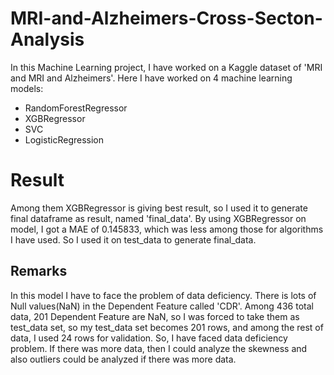 # MRI-and-Alzheimers-Cross-Secton-Analysis
In this Machine Learning project, I have worked on a Kaggle dataset of 'MRI and MRI and Alzheimers'.
Here I have worked on 4 machine learning models:
- RandomForestRegressor
- XGBRegressor
- SVC
- LogisticRegression

# Result
Among them XGBRegressor is giving best result, so I used it to generate final dataframe as result, named 'final_data'.
By using XGBRegressor on model, I got a MAE of 0.145833, which was less among those for algorithms I have used. So I used it on test_data to generate final_data.

## Remarks
In this model I have to face the problem of data deficiency. There is lots of Null values(NaN) in the Dependent Feature called 'CDR'. Among 436 total data, 201 Dependent Feature are NaN, so I was forced to take them as test_data set, so my test_data set becomes 201 rows, and among the rest of data, I used 24 rows for validation. So, I have faced data deficiency problem. If there was more data, then I could analyze the skewness and also outliers could be analyzed if there was more data.

